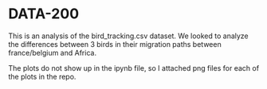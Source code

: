 # DATA-200

This is an analysis of the bird_tracking.csv dataset. We looked to analyze the differences between 3 birds in their migration paths between france/belgium and Africa.



The plots do not show up in the ipynb file, so I attached png files for each of the plots in the repo.
